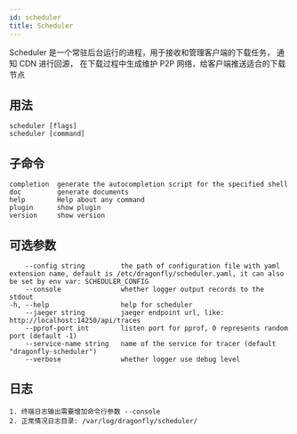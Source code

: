 ```yaml
---
id: scheduler
title: Scheduler
---
```


Scheduler 是一个常驻后台运行的进程，用于接收和管理客户端的下载任务，
通知 CDN 进行回源， 在下载过程中生成维护 P2P 网络，给客户端推送适合的下载节点

## 用法

```text
scheduler [flags]
scheduler [command]
```

## 子命令

```text
completion  generate the autocompletion script for the specified shell
doc         generate documents
help        Help about any command
plugin      show plugin
version     show version
```

## 可选参数

<!-- markdownlint-disable -->

```text
    --config string         the path of configuration file with yaml extension name, default is /etc/dragonfly/scheduler.yaml, it can also be set by env var: SCHEDULER_CONFIG
    --console               whether logger output records to the stdout
-h, --help                  help for scheduler
    --jaeger string         jaeger endpoint url, like: http://localhost:14250/api/traces
    --pprof-port int        listen port for pprof, 0 represents random port (default -1)
    --service-name string   name of the service for tracer (default "dragonfly-scheduler")
    --verbose               whether logger use debug level
```

<!-- markdownlint-restore -->

## 日志

```text
1. 终端日志输出需要增加命令行参数 --console
2. 正常情况日志目录: /var/log/dragonfly/scheduler/
```
